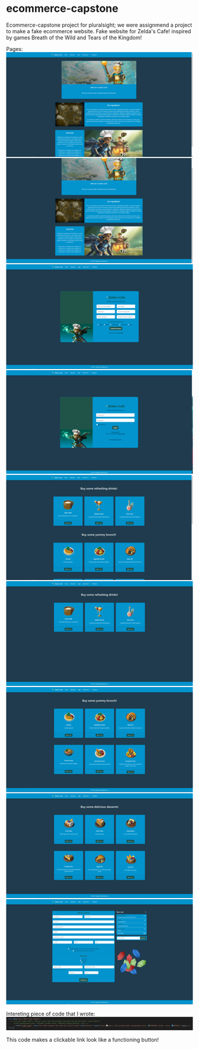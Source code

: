 # ecommerce-capstone
Ecommerce-capstone project for pluralsight; we were assignmend a project to make a fake ecommerce website.
Fake website for Zelda's Cafe! inspired by games Breath of the Wild and Tears of the Kingdom!

Pages:
<img src="/images/Homepage1.png">
<img src="/images/Homepage2.png">
<img src="/images/registrationpage.png">
<img src="/images/loginpage.png">
<img src="/images/productspage.png">
<img src="/images/drinkspage.png">
<img src="/images/brunchpage.png">
<img src="/images/dessertpage.png">
<img src="/images/checkoutpage.png">

Intereting piece of code that I wrote:
<img src="/images/interestingcode.png">

This code makes a clickable link look like a functioning button! 